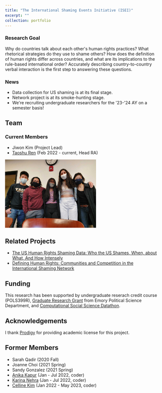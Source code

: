 ```yaml
---
title: "The International Shaming Events Initiative (ISEI)"
excerpt: ""
collection: portfolio
---
```

### Research Goal
Why do countries talk about each other's human rights practices? What rhetorical strategies do they use to shame others? How does the definition of human rights differ across countries, and what are its implications to the rule-based international order? Accurately describing country-to-country verbal interaction is the first step to answering these questions.

### News
* Data collection for US shaming is at its final stage.
* Network project is at its smoke-hunting stage.
* We're recruiting undergraduate researchers for the '23-'24 AY on a semester basis!

## Team
### Current Members
* Jiwon Kim (Project Lead)
* [Taoshu Ren](https://j1wonkim.github.io/taoshu/) (Feb 2022 - current, Head RA)

<img src='/images/ISE_picture_4.jpg' alt = "Group Picture" width="300">

## Related Projects
* [The US Human Rights Shaming Data: Who the US Shames, When, about What, And How Intensely](https://j1wonkim.github.io/research/ise)
* [Defining Human Rights: Communities and Competition in the International Shaming Network](https://j1wonkim.github.io/research/network/)

## Funding
This research has been supported by undergraduate reserach credit course (POLS399R), [Graduate Research Grant](http://polisci.emory.edu/home/graduate/graduate-research-grant.html) from Emory Political Science Department, and [Computational Social Science Datathon](https://sites.google.com/view/css-workshop-datathon).

## Acknowledgements
I thank [Prodigy](https://prodi.gy/) for providing academic license for this project.

## Former Members
* Sarah Qadir (2020 Fall)
* Joanne Choi (2021 Spring)
* Sandy Gonzalez (2021 Spring) 
* [Anika Kapur](https://j1wonkim.github.io/anika/) (Jan - Jul 2022, coder)
* [Karina Nehra](https://j1wonkim.github.io/karina/) (Jan - Jul 2022, coder)
* [Celline Kim](https://j1wonkim.github.io/celline/) (Jan 2022 - May 2023, coder)






